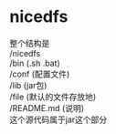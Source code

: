 # nicedfs
整个结构是</br>
/nicedfs</br>
	/bin (.sh .bat)</br>
	/conf (配置文件)</br>
	/lib (jar包)</br>
	/file (默认的文件存放地)</br>
	/README.md (说明)</br>
这个源代码属于jar这个部分
